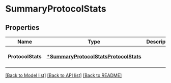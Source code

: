 # SummaryProtocolStats

## Properties
Name | Type | Description | Notes
------------ | ------------- | ------------- | -------------
**ProtocolStats** | [***SummaryProtocolStatsProtocolStats**](SummaryProtocolStatsProtocol-Stats.md) |  | [optional] [default to null]

[[Back to Model list]](../README.md#documentation-for-models) [[Back to API list]](../README.md#documentation-for-api-endpoints) [[Back to README]](../README.md)



